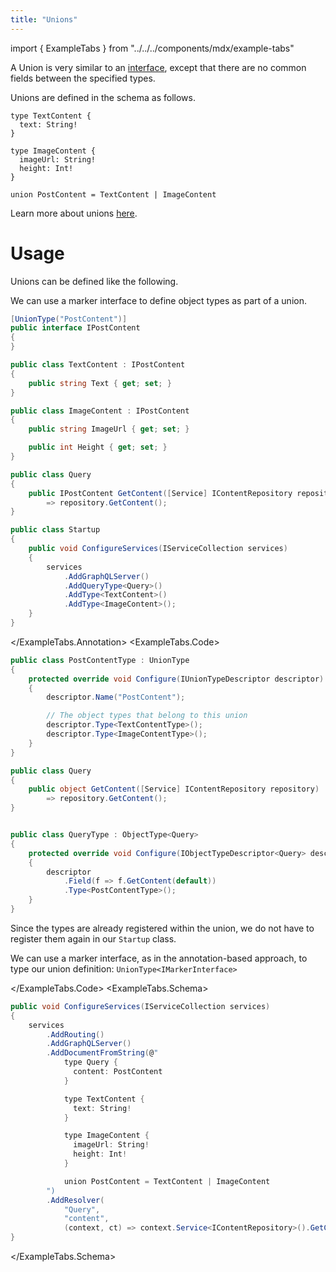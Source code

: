 ```yaml
---
title: "Unions"
---
```


import { ExampleTabs } from "../../../components/mdx/example-tabs"

A Union is very similar to an [interface](/docs/hotchocolate/defining-a-schema/interfaces), except that there are no common fields between the specified types.

Unions are defined in the schema as follows.

```sdl
type TextContent {
  text: String!
}

type ImageContent {
  imageUrl: String!
  height: Int!
}

union PostContent = TextContent | ImageContent
```

Learn more about unions [here](https://graphql.org/learn/schema/#union-types).

# Usage

Unions can be defined like the following.

<ExampleTabs>
<ExampleTabs.Annotation>

We can use a marker interface to define object types as part of a union.

```csharp
[UnionType("PostContent")]
public interface IPostContent
{
}

public class TextContent : IPostContent
{
    public string Text { get; set; }
}

public class ImageContent : IPostContent
{
    public string ImageUrl { get; set; }

    public int Height { get; set; }
}

public class Query
{
    public IPostContent GetContent([Service] IContentRepository repository)
        => repository.GetContent();
}

public class Startup
{
    public void ConfigureServices(IServiceCollection services)
    {
        services
            .AddGraphQLServer()
            .AddQueryType<Query>()
            .AddType<TextContent>()
            .AddType<ImageContent>();
    }
}
```

</ExampleTabs.Annotation>
<ExampleTabs.Code>

```csharp
public class PostContentType : UnionType
{
    protected override void Configure(IUnionTypeDescriptor descriptor)
    {
        descriptor.Name("PostContent");

        // The object types that belong to this union
        descriptor.Type<TextContentType>();
        descriptor.Type<ImageContentType>();
    }
}

public class Query
{
    public object GetContent([Service] IContentRepository repository)
        => repository.GetContent();
}


public class QueryType : ObjectType<Query>
{
    protected override void Configure(IObjectTypeDescriptor<Query> descriptor)
    {
        descriptor
            .Field(f => f.GetContent(default))
            .Type<PostContentType>();
    }
}
```

Since the types are already registered within the union, we do not have to register them again in our `Startup` class.

We can use a marker interface, as in the annotation-based approach, to type our union definition: `UnionType<IMarkerInterface>`

</ExampleTabs.Code>
<ExampleTabs.Schema>

```csharp
public void ConfigureServices(IServiceCollection services)
{
    services
        .AddRouting()
        .AddGraphQLServer()
        .AddDocumentFromString(@"
            type Query {
              content: PostContent
            }

            type TextContent {
              text: String!
            }

            type ImageContent {
              imageUrl: String!
              height: Int!
            }

            union PostContent = TextContent | ImageContent
        ")
        .AddResolver(
            "Query",
            "content",
            (context, ct) => context.Service<IContentRepository>().GetContent());
}
```

</ExampleTabs.Schema>
</ExampleTabs>
